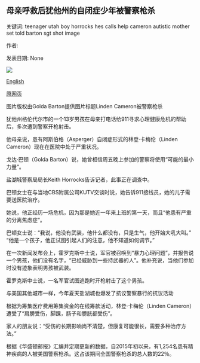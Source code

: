 ## 母亲呼救后犹他州的自闭症少年被警察枪杀

关键词: teenager utah boy horrocks hes calls help cameron autistic mother set told barton sgt shot image

作者: 

发表日期: None

![](https://ichef.bbci.co.uk/news/1024/branded_news/F500/production/_114302726_ea6b296f-3168-41ed-9f6a-56e6922e4448-medium16x9_lindenbartoninhosptialphotosfromfamily2.jpg)

[English](Autistic%20teenager%20in%20Utah%20shot%20by%20police%20after%20mother%20calls%20for%20help.md)

[原网页](https://www.bbc.com/news/world-us-canada-54041549)

图片版权由Golda Barton提供图片标题Linden Cameron被警察枪杀

犹他州格伦代尔市的一个13岁男孩在母亲打电话给911寻求心理健康危机的帮助后，多次遭到警察开枪射击。

他母亲说，患有阿斯伯格（Asperger）自闭症形式的林登·卡梅伦（Linden Cameron）现在在医院中处于严重状况。

戈达·巴顿（Golda Barton）说，她曾相信周五晚上参加的警察将使用“可能的最小力量”。

盐湖城警察局局长Keith Horrocks告诉记者，此事正在调查中。

巴顿女士在与当地CBS附属公司KUTV交谈时说，她告诉911接线员，她的儿子需要送医院治疗。

她说，他正经历一场危机，因为那是她近一年来上班的第一天，而且“他患有严重的分离焦虑症”。

巴顿女士说：“我说，他没有武装，他什么都没有，只是生气，他开始大吼大叫。” “他是一个孩子，他正试图引起人们的注意，他不知道如何调节。”

在一次新闻发布会上，霍罗克斯中士说，军官被召唤到“暴力心理问题”，并报告说一个男孩，他们没有名字，“已经威胁到一些持武器的人”。他补充说，当他们参加时没有迹象表明男孩被武装。

霍罗克斯中士说，一名军官试图逃跑时开枪射击了这个男孩。

与美国其他城市一样，今年夏天盐湖城也爆发了抗议警察暴行的抗议活动

根据为筹集医疗费用筹集资金的在线筹款活动，林登·卡梅伦（Linden Cameron）遭受了“肩膀受伤，脚踝，肠子和膀胱都受伤”。

家人的朋友说：“受伤的长期影响尚不清楚，但康复可能很长，需要多种治疗方法。”

根据《华盛顿邮报》汇编并定期更新的数据，自2015年初以来，有1,254名患有精神疾病的人被美国警察枪杀。这占该期间全国警察枪杀的总人数的22％。